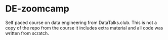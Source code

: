 # DE-zoomcamp

Self paced course on data engineering from DataTalks.club.
This is not a copy of the repo from the course it includes extra material and all code was written from scratch. 
